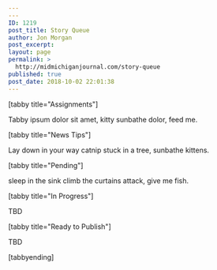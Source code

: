 ```yaml
---
---
ID: 1219
post_title: Story Queue
author: Jon Morgan
post_excerpt:
layout: page
permalink: >
  http://midmichiganjournal.com/story-queue
published: true
post_date: 2018-10-02 22:01:38
---
```

[tabby title="Assignments"]

Tabby ipsum dolor sit amet, kitty sunbathe dolor, feed me.

[tabby title="News Tips"]

Lay down in your way catnip stuck in a tree, sunbathe kittens.

[tabby title="Pending"]

sleep in the sink climb the curtains attack, give me fish.

[tabby title="In Progress"]

TBD

[tabby title="Ready to Publish"]

TBD

[tabbyending]